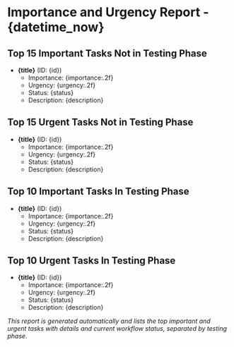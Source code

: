 # Importance and Urgency Report - {datetime_now}

## Top 15 Important Tasks Not in Testing Phase
- **{title}** (ID: {id})
  - Importance: {importance:.2f}
  - Urgency: {urgency:.2f}
  - Status: {status}
  - Description: {description}

## Top 15 Urgent Tasks Not in Testing Phase
- **{title}** (ID: {id})
  - Importance: {importance:.2f}
  - Urgency: {urgency:.2f}
  - Status: {status}
  - Description: {description}

## Top 10 Important Tasks In Testing Phase
- **{title}** (ID: {id})
  - Importance: {importance:.2f}
  - Urgency: {urgency:.2f}
  - Status: {status}
  - Description: {description}

## Top 10 Urgent Tasks In Testing Phase
- **{title}** (ID: {id})
  - Importance: {importance:.2f}
  - Urgency: {urgency:.2f}
  - Status: {status}
  - Description: {description}

*This report is generated automatically and lists the top important and urgent tasks with details and current workflow status, separated by testing phase.*
